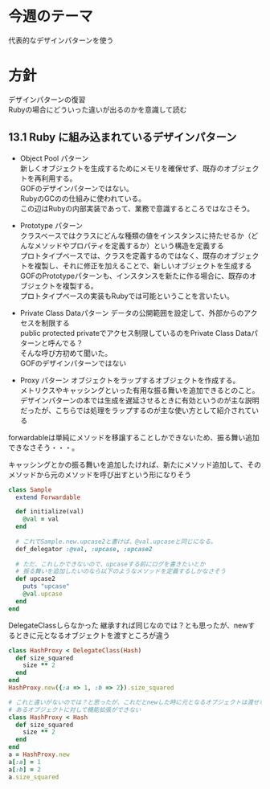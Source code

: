 # 今週のテーマ
代表的なデザインパターンを使う

# 方針
デザインパターンの復習  
Rubyの場合にどういった違いが出るのかを意識して読む  

## 13.1 Ruby に組み込まれているデザインパターン
- Object Pool パターン  
新しくオブジェクトを生成するためにメモリを確保せず、既存のオブジェクトを再利用する。  
GOFのデザインパターンではない。  
RubyのGCのの仕組みに使われている。  
この辺はRubyの内部実装であって、業務で意識するところではなさそう。  

- Prototype パターン  
クラスベースではクラスにどんな種類の値をインスタンスに持たせるか（どんなメソッドやプロパティを定義するか）という構造を定義する  
プロトタイプベースでは、クラスを定義するのではなく、既存のオブジェクトを複製し、それに修正を加えることで、新しいオブジェクトを生成する  
GOFのPrototypeパターンも、インスタンスを新たに作る場合に、既存のオブジェクトを複製する。  
プロトタイプベースの実装もRubyでは可能ということを言いたい。  

- Private Class Dataパターン
データの公開範囲を設定して、外部からのアクセスを制限する  
public protected privateでアクセス制限しているのをPrivate Class Dataパターンと呼んでる？  
そんな呼び方初めて聞いた。  
GOFのデザインパターンではない  

- Proxy パターン
オブジェクトをラップするオブジェクトを作成する。  
メトリクスやキャッシングといった有用な振る舞いを追加できるとのこと。  
デザインパターンの本では生成を遅延させるときに有効というのが主な説明だったが、こちらでは処理をラップするのが主な使い方として紹介されている  

forwardableは単純にメソッドを移譲することしかできないため、振る舞い追加できなさそう・・・。

キャッシングとかの振る舞いを追加したければ、新たにメソッド追加して、そのメソッドから元のメソッドを呼び出すという形になりそう

```rb
class Sample
  extend Forwardable

  def initialize(val)
    @val = val
  end
  
  # これでSample.new.upcase2と書けば、@val.upcaseと同じになる。
  def_delegator :@val, :upcase, :upcase2
  
  # ただ、これしかできないので、upcaseする前にログを書きたいとか
  # 振る舞いを追加したいのなら以下のようなメソッドを定義するしかなさそう
  def upcase2
    puts "upcase"
    @val.upcase
  end
end
```

DelegateClassしらなかった
継承すれば同じなのでは？とも思ったが、newするときに元となるオブジェクトを渡すところが違う

```rb
class HashProxy < DelegateClass(Hash)
  def size_squared
    size ** 2
  end
end
HashProxy.new({:a => 1, :b => 2}).size_squared

# これと違いがないのでは？と思ったが、これだとnewした時に元となるオブジェクトは渡せない
# あるオブジェクトに対して機能拡張ができない
class HashProxy < Hash
  def size_squared
    size ** 2
  end
end
a = HashProxy.new
a[:a] = 1
a[:b] = 2
a.size_squared
```
